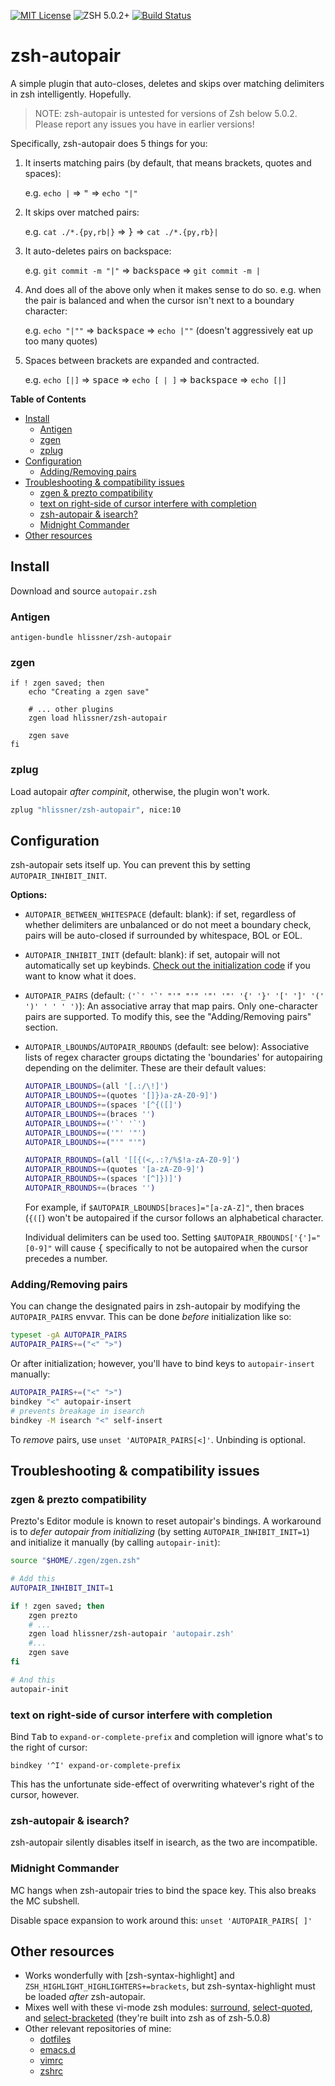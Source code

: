 [![MIT License](https://img.shields.io/badge/license-MIT-blue.svg?style=flat-square)](./LICENSE)
![ZSH 5.0.2+](https://img.shields.io/badge/zsh-v5.0.2-orange.svg?style=flat-square)
[![Build Status](https://img.shields.io/travis/hlissner/zsh-autopair/master.svg?label=master&style=flat-square)](https://travis-ci.org/hlissner/zsh-autopair)

# zsh-autopair
A simple plugin that auto-closes, deletes and skips over matching delimiters in
zsh intelligently. Hopefully.

> NOTE: zsh-autopair is untested for versions of Zsh below 5.0.2. Please report
> any issues you have in earlier versions!

Specifically, zsh-autopair does 5 things for you:

1. It inserts matching pairs (by default, that means brackets, quotes and
   spaces):

   e.g. `echo |` => <kbd>"</kbd> => `echo "|"`

2. It skips over matched pairs:

   e.g. `cat ./*.{py,rb|}` => <kbd>}</kbd> => `cat ./*.{py,rb}|`

3. It auto-deletes pairs on backspace:

   e.g. `git commit -m "|"` => <kbd>backspace</kbd> => `git commit -m |`

4. And does all of the above only when it makes sense to do so. e.g. when the
   pair is balanced and when the cursor isn't next to a boundary character:

   e.g. `echo "|""` => <kbd>backspace</kbd> => `echo |""` (doesn't aggressively eat up too many quotes)

5. Spaces between brackets are expanded and contracted.

   e.g. `echo [|]` => <kbd>space</kbd> => `echo [ | ]` => <kbd>backspace</kbd> => `echo [|]`


<!-- markdown-toc start - Don't edit this section. Run M-x markdown-toc-refresh-toc -->
**Table of Contents**

- [Install](#install)
    - [Antigen](#antigen)
    - [zgen](#zgen)
    - [zplug](#zplug)
- [Configuration](#configuration)
    - [Adding/Removing pairs](#addingremoving-pairs)
- [Troubleshooting & compatibility issues](#troubleshooting--compatibility-issues)
    - [zgen & prezto compatibility](#zgen--prezto-compatibility)
    - [text on right-side of cursor interfere with completion](#text-on-right-side-of-cursor-interfere-with-completion)
    - [zsh-autopair & isearch?](#zsh-autopair--isearch)
    - [Midnight Commander](#midnight-commander)
- [Other resources](#other-resources)

<!-- markdown-toc end -->

## Install
Download and source `autopair.zsh`

### Antigen
`antigen-bundle hlissner/zsh-autopair`

### zgen
```
if ! zgen saved; then
    echo "Creating a zgen save"

    # ... other plugins
    zgen load hlissner/zsh-autopair

    zgen save
fi
```

### zplug
Load autopair _after compinit_, otherwise, the plugin won't work.
```bash
zplug "hlissner/zsh-autopair", nice:10
```


## Configuration
zsh-autopair sets itself up. You can prevent this by setting
`AUTOPAIR_INHIBIT_INIT`.

**Options:**
* `AUTOPAIR_BETWEEN_WHITESPACE` (default: blank): if set, regardless of whether
  delimiters are unbalanced or do not meet a boundary check, pairs will be
  auto-closed if surrounded by whitespace, BOL or EOL.
* `AUTOPAIR_INHIBIT_INIT` (default: blank): if set, autopair will not
  automatically set up keybinds. [Check out the initialization
  code](autopair.zsh#L118) if you want to know what it does.
* `AUTOPAIR_PAIRS` (default: ``('`' '`' "'" "'" '"' '"' '{' '}' '[' ']' '(' ')'
  ' ' ' ')``): An associative array that map pairs. Only one-character pairs are
  supported. To modify this, see the "Adding/Removing pairs" section.
* `AUTOPAIR_LBOUNDS`/`AUTOPAIR_RBOUNDS` (default: see below): Associative lists
  of regex character groups dictating the 'boundaries' for autopairing depending
  on the delimiter. These are their default values:

  ```bash
  AUTOPAIR_LBOUNDS=(all '[.:/\!]')
  AUTOPAIR_LBOUNDS+=(quotes '[]})a-zA-Z0-9]')
  AUTOPAIR_LBOUNDS+=(spaces '[^{([]')
  AUTOPAIR_LBOUNDS+=(braces '')
  AUTOPAIR_LBOUNDS+=('`' '`')
  AUTOPAIR_LBOUNDS+=('"' '"')
  AUTOPAIR_LBOUNDS+=("'" "'")

  AUTOPAIR_RBOUNDS=(all '[[{(<,.:?/%$!a-zA-Z0-9]')
  AUTOPAIR_RBOUNDS+=(quotes '[a-zA-Z0-9]')
  AUTOPAIR_RBOUNDS+=(spaces '[^]})]')
  AUTOPAIR_RBOUNDS+=(braces '')
  ```

  For example, if `$AUTOPAIR_LBOUNDS[braces]="[a-zA-Z]"`, then braces (`{([`) won't be
  autopaired if the cursor follows an alphabetical character.

  Individual delimiters can be used too. Setting `$AUTOPAIR_RBOUNDS['{']="[0-9]"` will
  cause <kbd>{</kbd> specifically to not be autopaired when the cursor precedes a number.

### Adding/Removing pairs
You can change the designated pairs in zsh-autopair by modifying the
`AUTOPAIR_PAIRS` envvar. This can be done _before_ initialization like so:

``` sh
typeset -gA AUTOPAIR_PAIRS
AUTOPAIR_PAIRS+=("<" ">")
```

Or after initialization; however, you'll have to bind keys to `autopair-insert`
manually:

```sh
AUTOPAIR_PAIRS+=("<" ">")
bindkey "<" autopair-insert
# prevents breakage in isearch
bindkey -M isearch "<" self-insert
```

To _remove_ pairs, use `unset 'AUTOPAIR_PAIRS[<]'`. Unbinding is optional.

## Troubleshooting & compatibility issues
### zgen & prezto compatibility
Prezto's Editor module is known to reset autopair's bindings. A workaround is to
_defer autopair from initializing_ (by setting `AUTOPAIR_INHIBIT_INIT=1`) and
initialize it manually (by calling `autopair-init`):

``` sh
source "$HOME/.zgen/zgen.zsh"

# Add this
AUTOPAIR_INHIBIT_INIT=1

if ! zgen saved; then
    zgen prezto
    # ...
    zgen load hlissner/zsh-autopair 'autopair.zsh'
    #...
    zgen save
fi

# And this
autopair-init
```

### text on right-side of cursor interfere with completion
Bind <kbd>Tab</kbd> to `expand-or-complete-prefix` and completion will ignore
what's to the right of cursor:

`bindkey '^I' expand-or-complete-prefix`

This has the unfortunate side-effect of overwriting whatever's right of the
cursor, however.

### zsh-autopair & isearch?
zsh-autopair silently disables itself in isearch, as the two are incompatible.

### Midnight Commander
MC hangs when zsh-autopair tries to bind the space key. This also breaks the MC
subshell.

Disable space expansion to work around this: `unset 'AUTOPAIR_PAIRS[ ]'`

## Other resources
* Works wonderfully with [zsh-syntax-highlight] and
  `ZSH_HIGHLIGHT_HIGHLIGHTERS+=brackets`, but zsh-syntax-highlight must be
  loaded *after* zsh-autopair.
* Mixes well with these vi-mode zsh modules: [surround], [select-quoted], and
  [select-bracketed] (they're built into zsh as of zsh-5.0.8)
* Other relevant repositories of mine:
  + [dotfiles]
  + [emacs.d]
  + [vimrc]
  + [zshrc]


[dotfiles]: https://github.com/hlissner/dotfiles
[vimrc]: https://github.com/hlissner/.vim
[emacs.d]: https://github.com/hlissner/doom-emacs
[zshrc]: https://github.com/hlissner/dotfiles/tree/master/shell/%2Bzsh
[zsh-syntax-highlighting]: https://github.com/zsh-users/zsh-syntax-highlighting/blob/master/docs/highlighters/pattern.md
[surround]: https://github.com/zsh-users/zsh/blob/master/Functions/Zle/surround
[select-quoted]: https://github.com/zsh-users/zsh/blob/master/Functions/Zle/select-quoted
[select-bracketed]: https://github.com/zsh-users/zsh/blob/master/Functions/Zle/select-bracketed
